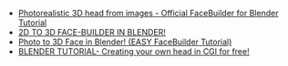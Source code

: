 - [Photorealistic 3D head from images - Official FaceBuilder for Blender Tutorial](https://youtu.be/tETtRwCnLyg)
- [2D TO 3D FACE-BUILDER IN BLENDER!](https://youtu.be/5WH7s-IPIeM)
- [Photo to 3D Face in Blender! (EASY FaceBuilder Tutorial)](https://youtu.be/KXupWL50o8U)
- [BLENDER TUTORIAL- Creating your own head in CGI for free!](https://youtu.be/8O7ow2qaoq4)
